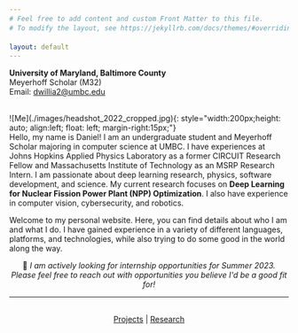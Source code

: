 ```yaml
---
# Feel free to add content and custom Front Matter to this file.
# To modify the layout, see https://jekyllrb.com/docs/themes/#overriding-theme-defaults

layout: default
---
```

**University of Maryland, Baltimore County**\
Meyerhoff Scholar (M32)\
Email: dwillia2@umbc.edu

<br />
![Me](./images/headshot_2022_cropped.jpg){: style="width:200px;height: auto; align:left; float: left; margin-right:15px;"}
<br />
Hello, my name is Daniel! I am an undergraduate student and Meyerhoff Scholar majoring in computer science at UMBC. I have experiences at Johns Hopkins Applied Physics Laboratory as a former CIRCUIT Research Fellow and Massachusetts Institute of Technology as an MSRP Research Intern. I am passionate about deep learning research, physics, software development, and science.  My current research focuses on <b>Deep Learning for Nuclear Fission Power Plant (NPP) Optimization</b>. I also have experience in computer vision, cybersecurity, and robotics.

<br />

Welcome to my personal website. Here, you can find details about who I am and what I do. I have gained experience in a variety of different languages, platforms, and technologies, while also trying to do some good in the world along the way.
<br /> 

<p align="center"> 🔭 <i>I am actively looking for internship opportunities for Summer 2023. Please feel free to reach out with opportunities you believe I'd be a good fit for!</i>
</p>


<hr>
<br />
<div align="center">
    <a href="projects">Projects</a> | <a href="research">Research</a>

</div>









